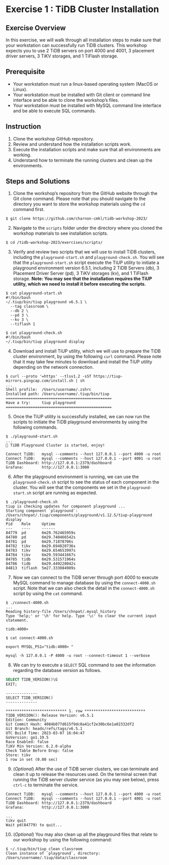 # Exercise 1 : TiDB Cluster Installation

## Exercise Overview
In this exercise, we will walk through all installation steps to make sure that your workstation can successfully run TiDB clusters.  This workshop expects you to use 2 TiDB servers on port 4000 and 4001, 3 placement driver servers, 3 TiKV storages, and 1 TiFlash storage.

## Prerequisite
* Your workstation must run a linux-based operating system (MacOS or Linux).
* Your workstation must be installed with Git client or command line interface and be able to clone the workshop’s files.
* Your workstation must be installed with MySQL command line interface and be able to execute SQL commands.

## Instruction
1. Clone the workshop GitHub repository.
2. Review and understand how the installation scripts work.
3. Execute the installation scripts and make sure that all environments are working.
4. Understand how to terminate the running clusters and clean up the environments.


## Steps and Solutions
1. Clone the workshop’s repository from the GitHub website through the Git clone command. Please note that you should navigate to the directory you want to store the workshop materials using the `cd` command first.

```console
$ git clone https://github.com/charnon-cmkl/tidb-workshop-2023/
```

2. Navigate to the `scripts` folder under the directory where you cloned the workshop materials to see installation scripts.

```console
$ cd /tidb-workshop-2023/exercises/scripts/
```

3. Verify and review two scripts that we will use to install TiDB clusters, including the `playground-start.sh` and `playground-check.sh`.
You will see that the `playground-start.sh` script execute the TiUP utility to initiate a playground environment version 6.5.1, including 2 TiDB Servers (db), 3 Placement Driver Server (pd), 3 TiKV storages (kv), and 1 TiFlash storage.
**Note: You may see that the installation requires the TiUP utility, which we need to install it before executing the scripts.**

```console
$ cat playground-start.sh
#!/bin/bash
~/.tiup/bin/tiup playground v6.5.1 \
  --tag classroom \
  --db 2 \
  --pd 3 \
  --kv 3 \
  --tiflash 1
```

```console
$ cat playground-check.sh
#!/bin/bash
~/.tiup/bin/tiup playground display
```

4. Download and install TiUP utility, which we will use to prepare the TiDB cluster environment, by using the following `curl` command. Please note that it may take few minutes to download and install the TiUP utility depending on the network connection.

```console
$ curl --proto '=https' --tlsv1.2 -sSf https://tiup-mirrors.pingcap.com/install.sh | sh
...
Shell profile:  /Users/username/.zshrc
Installed path: /Users/username/.tiup/bin/tiup
===============================================
Have a try:     tiup playground
===============================================
```

5. Once the TiUP utility is successfully installed, we can now run the scripts to initiate the TiDB playground environments by using the following commands.
```console
$ ./playground-start.sh
...
🎉 TiDB Playground Cluster is started, enjoy!

Connect TiDB:   mysql --comments --host 127.0.0.1 --port 4000 -u root
Connect TiDB:   mysql --comments --host 127.0.0.1 --port 4001 -u root
TiDB Dashboard: http://127.0.0.1:2379/dashboard
Grafana:        http://127.0.0.1:3000
```

6. After the playground environment is running, we can use the `playground-check.sh` script to see the status of each component in the cluster. You will see that the components we set in the `playground-start.sh` script are running as expected.

```console
$ ./playground-check.sh
tiup is checking updates for component playground ...
Starting component `playground`: /Users/chnpat/.tiup/components/playground/v1.12.5/tiup-playground display
Pid    Role     Uptime
---    ----     ------
84779  pd       6m29.762465959s
84780  pd       6m29.740466542s
84781  pd       6m29.71878706s
84782  tikv     6m29.694820736s
84783  tikv     6m29.654653997s
84784  tikv     6m29.593441667s
84785  tidb     6m29.531571964s
84786  tidb     6m29.449228042s
84813  tiflash  5m27.333084989s
```

7. Now we can connect to the TiDB server through port 4000 to execute MySQL command to manage database by using the `connect-4000.sh` script. Note that we can also check the detail in the `connect-4000.sh` script by using the `cat` command.

```console
$ ./connect-4000.sh
...
Reading history-file /Users/chnpat/.mysql_history
Type 'help;' or '\h' for help. Type '\c' to clear the current input statement.

tidb:4000> 
```

```console
$ cat connect-4000.sh

export MYSQL_PS1="tidb:4000> "

mysql -h 127.0.0.1 -P 4000 -u root --connect-timeout 1 --verbose
```

8. We can try to execute a `SELECT` SQL command to see the information regarding the database version as follows.

```SQL
SELECT TIDB_VERSION()\G
EXIT;
```

```console
--------------
SELECT TIDB_VERSION()
--------------

*************************** 1. row ***************************
TIDB_VERSION(): Release Version: v6.5.1
Edition: Community
Git Commit Hash: 4084b077d615f9dc0a41cf2e30bc6e1a02332df2
Git Branch: heads/refs/tags/v6.5.1
UTC Build Time: 2023-03-07 16:04:47
GoVersion: go1.19.5
Race Enabled: false
TiKV Min Version: 6.2.0-alpha
Check Table Before Drop: false
Store: tikv
1 row in set (0.00 sec)
```

9. (_Optional_) After the use of TiDB server clusters, we can terminate and clean it up to release the resources used. On the terminal screen that running the TiDB server cluster service (as you may see below), press `ctrl-c` to terminate the service.

```console
Connect TiDB:   mysql --comments --host 127.0.0.1 --port 4000 -u root
Connect TiDB:   mysql --comments --host 127.0.0.1 --port 4001 -u root
TiDB Dashboard: http://127.0.0.1:2379/dashboard
Grafana:        http://127.0.0.1:3000

...
tikv quit
Wait pd(84779) to quit...
```

10. (_Optional_) You may also clean up all the playground files that relate to our workshop by using the following command:

```console
$ ~/.tiup/bin/tiup clean classroom
Clean instance of `playground`, directory: /Users/username/.tiup/data/classroom
```
